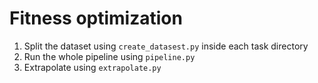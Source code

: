 # Fitness optimization

1. Split the dataset using `create_datasest.py` inside each task directory
2. Run the whole pipeline using `pipeline.py`
3. Extrapolate using `extrapolate.py`